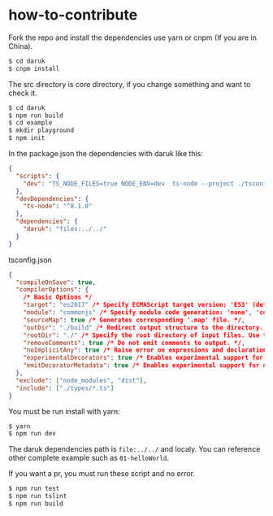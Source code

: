 # how-to-contribute

Fork the repo and install the dependencies use yarn or cnpm (If you are in China).

```bash
$ cd daruk
$ cnpm install
```

The src directory is core directory, if you change something and want to check it.

```bash
$ cd daruk
$ npm run build
$ cd example
$ mkdir playground
$ npm init
```

In the package.json the dependencies with daruk like this:

```json
{
  "scripts": {
    "dev": "TS_NODE_FILES=true NODE_ENV=dev  ts-node --project ./tsconfig.json ./index.ts"
  },
  "devDependencies": {
    "ts-node": "^8.1.0"
  },
  "dependencies": {
    "daruk": "files:../../"
  }
}
```

tsconfig.json

```json
{
  "compileOnSave": true,
  "compilerOptions": {
    /* Basic Options */
    "target": "es2017" /* Specify ECMAScript target version: 'ES3' (default), 'ES5', 'ES2015', 'ES2016', 'ES2017','ES2018' or 'ESNEXT'. */,
    "module": "commonjs" /* Specify module code generation: 'none', 'commonjs', 'amd', 'system', 'umd', 'es2015', or 'ESNext'. */,
    "sourceMap": true /* Generates corresponding '.map' file. */,
    "outDir": "./build" /* Redirect output structure to the directory. */,
    "rootDir": "./" /* Specify the root directory of input files. Use to control the output directory structure with --outDir. */,
    "removeComments": true /* Do not emit comments to output. */,
    "noImplicitAny": true /* Raise error on expressions and declarations with an implied 'any' type. */,
    "experimentalDecorators": true /* Enables experimental support for ES7 decorators. */,
    "emitDecoratorMetadata": true /* Enables experimental support for emitting type metadata for decorators. */
  },
  "exclude": ["node_modules", "dist"],
  "include": ["./types/*.ts"]
}
```

You must be run install with yarn:

```bash
$ yarn
$ npm run dev
```

The daruk dependencies path is `file:../../` and localy. You can reference other complete example such as `01-helloWorld`.

If you want a pr, you must run these script and no error.

```bash
$ npm run test
$ npm run tslint
$ npm run build
```
